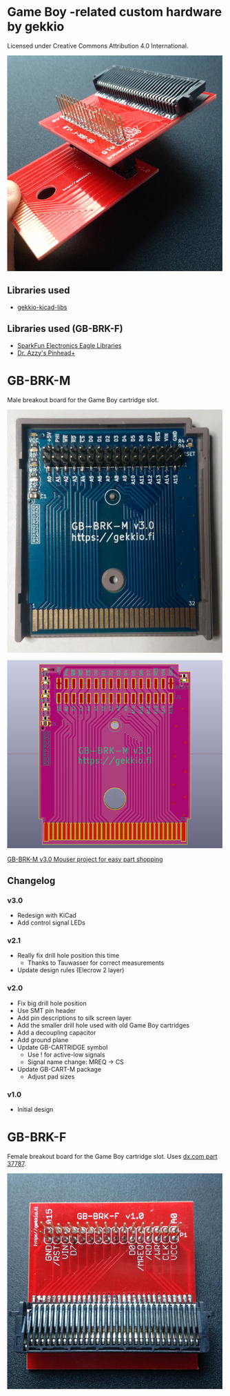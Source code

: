# Game Boy -related custom hardware by gekkio
Licensed under Creative Commons Attribution 4.0 International.

![GB-BRK-M v1.0 + GB-BRK-F v1.0](F+M-v1.0.jpg)

## Libraries used

* [gekkio-kicad-libs](https://github.com/Gekkio/gekkio-kicad-libs)

## Libraries used (GB-BRK-F)
* [SparkFun Electronics Eagle Libraries](https://github.com/sparkfun/SparkFun-Eagle-Libraries)
* [Dr. Azzy's Pinhead+](http://drazzy.com/e/eaglelibs.shtml)

# GB-BRK-M

Male breakout board for the Game Boy cartridge slot.

![GB-BRK-M v3.0](GB-BRK-M.jpg)

![GB-BRK-M v3.0 KiCad 3D view](GB-BRK-M.3d.png)

[GB-BRK-M v3.0 Mouser project for easy part shopping](http://www.mouser.com/ProjectManager/ProjectDetail.aspx?AccessID=61700168c3)

## Changelog

### v3.0

* Redesign with KiCad
* Add control signal LEDs

### v2.1

* Really fix drill hole position this time
  * Thanks to Tauwasser for correct measurements
* Update design rules (Elecrow 2 layer)

### v2.0

* Fix big drill hole position
* Use SMT pin header
* Add pin descriptions to silk screen layer
* Add the smaller drill hole used with old Game Boy cartridges
* Add a decoupling capacitor
* Add ground plane
* Update GB-CARTRIDGE symbol
  * Use ! for active-low signals
  * Signal name change: MREQ -> CS
* Update GB-CART-M package
  * Adjust pad sizes

### v1.0

* Initial design

# GB-BRK-F

Female breakout board for the Game Boy cartridge slot. Uses [dx.com part 37787](http://www.dx.com/p/repair-parts-replacement-gba-game-cart-slot-for-nds-lite-37787).

![GB-BRK-F v1.0 assembled](GB-BRK-F-v1.0.jpg)

